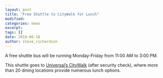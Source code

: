 ```yaml
---
layout: post
title: "Free Shuttle to CityWalk for Lunch"
modified:
categories: news
excerpt:
tags: []
date: 2019-06-18
author: steve_richardson
---
```


A free shuttle bus will be running Monday-Friday from 11:00 AM to 3:00 PM.

This shuttle goes to [Universal’s CityWalk](https://www.universalorlando.com/webcontent/en/us/theme-parks/citywalk) (after security check), where more than 20 dining locations provide numerous lunch options.


